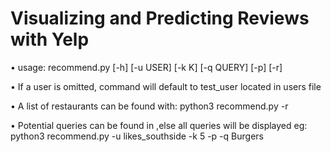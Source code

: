 # Visualizing and Predicting Reviews with Yelp

• usage: recommend.py [-h] [-u USER] [-k K] [-q QUERY] [-p] [-r]

• If a user is omitted, command will default to test_user located in users file

• A list of restaurants can be found with: python3 recommend.py -r

• Potential queries can be found in ,else all queries will be displayed
    eg: python3 recommend.py -u likes_southside -k 5 -p -q Burgers

